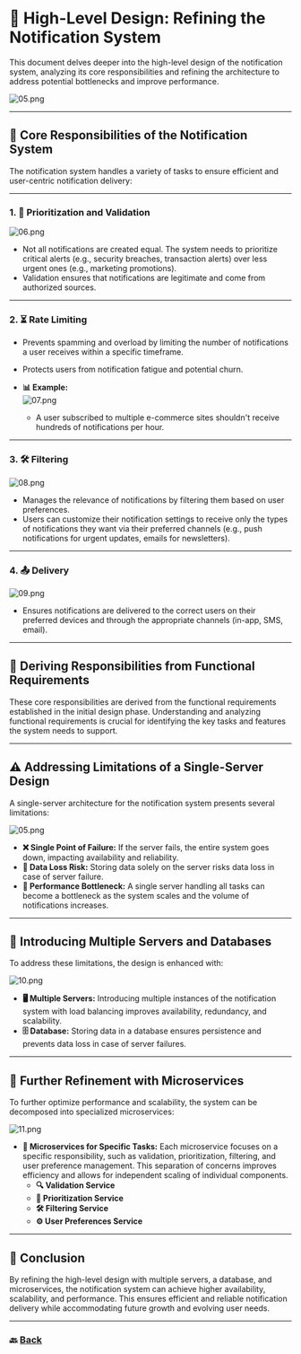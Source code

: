 # **📡 High-Level Design: Refining the Notification System**

This document delves deeper into the high-level design of the notification system, analyzing its core responsibilities and refining the architecture to address potential bottlenecks and improve performance.

![05.png](img/05.png)

---

## **🔑 Core Responsibilities of the Notification System**

The notification system handles a variety of tasks to ensure efficient and user-centric notification delivery:

---

### **1. 🚨 Prioritization and Validation**
![06.png](img/06.png)

* Not all notifications are created equal. The system needs to prioritize critical alerts (e.g., security breaches, transaction alerts) over less urgent ones (e.g., marketing promotions).
* Validation ensures that notifications are legitimate and come from authorized sources.

---

### **2. ⏳ Rate Limiting**
* Prevents spamming and overload by limiting the number of notifications a user receives within a specific timeframe.
* Protects users from notification fatigue and potential churn.

* **📊 Example:**  
  ![07.png](img/07.png)
    * A user subscribed to multiple e-commerce sites shouldn't receive hundreds of notifications per hour.

---

### **3. 🛠️ Filtering**
![08.png](img/08.png)
* Manages the relevance of notifications by filtering them based on user preferences.
* Users can customize their notification settings to receive only the types of notifications they want via their preferred channels (e.g., push notifications for urgent updates, emails for newsletters).

---

### **4. 📤 Delivery**
![09.png](img/09.png)
* Ensures notifications are delivered to the correct users on their preferred devices and through the appropriate channels (in-app, SMS, email).

---

## **📝 Deriving Responsibilities from Functional Requirements**

These core responsibilities are derived from the functional requirements established in the initial design phase. Understanding and analyzing functional requirements is crucial for identifying the key tasks and features the system needs to support.

---

## **⚠️ Addressing Limitations of a Single-Server Design**

A single-server architecture for the notification system presents several limitations:

![05.png](img/05.png)

* **❌ Single Point of Failure:** If the server fails, the entire system goes down, impacting availability and reliability.
* **💾 Data Loss Risk:** Storing data solely on the server risks data loss in case of server failure.
* **🐢 Performance Bottleneck:** A single server handling all tasks can become a bottleneck as the system scales and the volume of notifications increases.

---

## **🚀 Introducing Multiple Servers and Databases**

To address these limitations, the design is enhanced with:

![10.png](img/10.png)

* **🖥️ Multiple Servers:** Introducing multiple instances of the notification system with load balancing improves availability, redundancy, and scalability.
* **🗄️ Database:** Storing data in a database ensures persistence and prevents data loss in case of server failures.

---

## **🔧 Further Refinement with Microservices**

To further optimize performance and scalability, the system can be decomposed into specialized microservices:

![11.png](img/11.png)

* **🧩 Microservices for Specific Tasks:** Each microservice focuses on a specific responsibility, such as validation, prioritization, filtering, and user preference management. This separation of concerns improves efficiency and allows for independent scaling of individual components.
    * **🔍 Validation Service**
    * **🚦 Prioritization Service**
    * **🛠️ Filtering Service**
    * **⚙️ User Preferences Service**

---

## **🎯 Conclusion**

By refining the high-level design with multiple servers, a database, and microservices, the notification system can achieve higher availability, scalability, and performance. This ensures efficient and reliable notification delivery while accommodating future growth and evolving user needs.

---

### 🔙 [Back](../README.md)